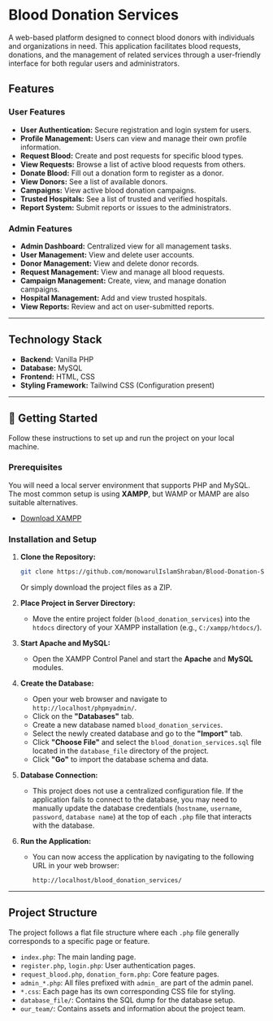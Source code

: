# Blood Donation Services

A web-based platform designed to connect blood donors with individuals and organizations in need. This application facilitates blood requests, donations, and the management of related services through a user-friendly interface for both regular users and administrators.

## Features

### User Features
- **User Authentication:** Secure registration and login system for users.
- **Profile Management:** Users can view and manage their own profile information.
- **Request Blood:** Create and post requests for specific blood types.
- **View Requests:** Browse a list of active blood requests from others.
- **Donate Blood:** Fill out a donation form to register as a donor.
- **View Donors:** See a list of available donors.
- **Campaigns:** View active blood donation campaigns.
- **Trusted Hospitals:** See a list of trusted and verified hospitals.
- **Report System:** Submit reports or issues to the administrators.

### Admin Features
- **Admin Dashboard:** Centralized view for all management tasks.
- **User Management:** View and delete user accounts.
- **Donor Management:** View and delete donor records.
- **Request Management:** View and manage all blood requests.
- **Campaign Management:** Create, view, and manage donation campaigns.
- **Hospital Management:** Add and view trusted hospitals.
- **View Reports:** Review and act on user-submitted reports.

---

## Technology Stack

*   **Backend:** Vanilla PHP
*   **Database:** MySQL
*   **Frontend:** HTML, CSS
*   **Styling Framework:** Tailwind CSS (Configuration present)

---

## 🚀 Getting Started

Follow these instructions to set up and run the project on your local machine.

### Prerequisites

You will need a local server environment that supports PHP and MySQL. The most common setup is using **XAMPP**, but WAMP or MAMP are also suitable alternatives.

*   [Download XAMPP](https://www.apachefriends.org/index.html)

### Installation and Setup

1.  **Clone the Repository:**
    ```bash
    git clone https://github.com/monowarulIslamShraban/Blood-Donation-Services
    ```
    Or simply download the project files as a ZIP.

2.  **Place Project in Server Directory:**
    *   Move the entire project folder (`blood_donation_services`) into the `htdocs` directory of your XAMPP installation (e.g., `C:/xampp/htdocs/`).

3.  **Start Apache and MySQL:**
    *   Open the XAMPP Control Panel and start the **Apache** and **MySQL** modules.

4.  **Create the Database:**
    *   Open your web browser and navigate to `http://localhost/phpmyadmin/`.
    *   Click on the **"Databases"** tab.
    *   Create a new database named `blood_donation_services`.
    *   Select the newly created database and go to the **"Import"** tab.
    *   Click **"Choose File"** and select the `blood_donation_services.sql` file located in the `database_file` directory of the project.
    *   Click **"Go"** to import the database schema and data.

5.  **Database Connection:**
    *   This project does not use a centralized configuration file. If the application fails to connect to the database, you may need to manually update the database credentials (`hostname`, `username`, `password`, `database name`) at the top of each `.php` file that interacts with the database.

6.  **Run the Application:**
    *   You can now access the application by navigating to the following URL in your web browser:
        ```
        http://localhost/blood_donation_services/
        ```

---

## Project Structure

The project follows a flat file structure where each `.php` file generally corresponds to a specific page or feature.

-   `index.php`: The main landing page.
-   `register.php`, `login.php`: User authentication pages.
-   `request_blood.php`, `donation_form.php`: Core feature pages.
-   `admin_*.php`: All files prefixed with `admin_` are part of the admin panel.
-   `*.css`: Each page has its own corresponding CSS file for styling.
-   `database_file/`: Contains the SQL dump for the database setup.
-   `our_team/`: Contains assets and information about the project team.

